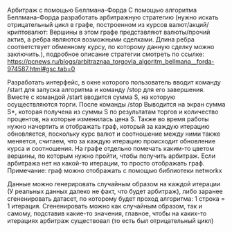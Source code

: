 Арбитраж с помощью Беллмана-Форда
С помощью алгоритма Беллмана-Форда разработать арбитражную стратегию (нужно искать отрицательный цикл в графе, построенном из курсов
валют/акций/криптовалют: Вершины в этом графе представляют валюты/прочий актив, а ребра являются возможными сделками. Длина ребра соответствует
обменному курсу, по которому данную сделку можно заключить.), подробное описание стратегии смотреть
по ссылке: https://pcnews.ru/blogs/arbitraznaa_torgovla_algoritm_bellmana__forda-974587.html#gsc.tab=0

Разработать интерфейс, в окне которого пользователь вводит команду /start для запуска алгоритма и команду /stop для его завершения.
Вместе с командой /start вводится сумма S, на которую осуществляются торги. После команды /stop Выводится на экран сумма S*,
которая получена из суммы S по результатам торгов и количество процентов, на которые изменилась цена S. Также во время работы нужно
начертить и отображать граф, который за каждую итерацию обновляется, поскольку курс валют и соотношение между ними также меняется,
считаем, что за каждую итерацию происходит обновление курса и соотношения. На графе отдельно помечать каким-то цветом вершины,
по которым нужно пройти, чтобы получить арбитраж. Если арбитража нет на какой-то итерации, то просто отображать граф.
Примечание: граф можно отображать с помощью библиотеки networkx

Данные можно генерировать случайным образом на каждой итерации (У реальных данных далеко не факт, что будет арбитраж), либо заранее
сгененировать датасет, по которому будет проход алгоритма: 1 строка = 1 итерация. Сгененировать можно как случайным образом,
так и самому, подставив какие-то значения, главное, чтобы на каких-то итерациях арбитраж существовал (то есть был отрицательный цикл)

